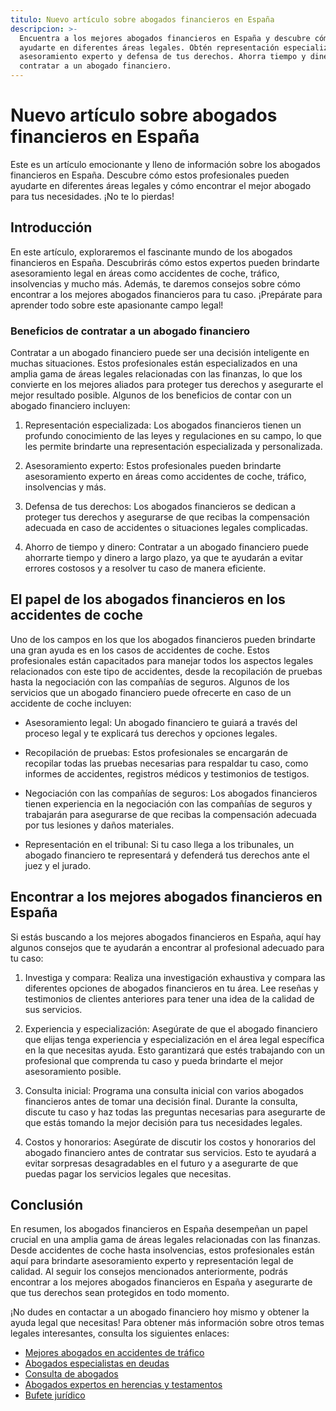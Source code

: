 ```yaml
---
titulo: Nuevo artículo sobre abogados financieros en España
descripcion: >-
  Encuentra a los mejores abogados financieros en España y descubre cómo pueden
  ayudarte en diferentes áreas legales. Obtén representación especializada,
  asesoramiento experto y defensa de tus derechos. Ahorra tiempo y dinero al
  contratar a un abogado financiero.
---
```




# Nuevo artículo sobre abogados financieros en España




Este es un artículo emocionante y lleno de información sobre los abogados financieros en España. Descubre cómo estos profesionales pueden ayudarte en diferentes áreas legales y cómo encontrar el mejor abogado para tus necesidades. ¡No te lo pierdas!




## Introducción




En este artículo, exploraremos el fascinante mundo de los abogados financieros en España. Descubrirás cómo estos expertos pueden brindarte asesoramiento legal en áreas como accidentes de coche, tráfico, insolvencias y mucho más. Además, te daremos consejos sobre cómo encontrar a los mejores abogados financieros para tu caso. ¡Prepárate para aprender todo sobre este apasionante campo legal!


### Beneficios de contratar a un abogado financiero

Contratar a un abogado financiero puede ser una decisión inteligente en muchas situaciones. Estos profesionales están especializados en una amplia gama de áreas legales relacionadas con las finanzas, lo que los convierte en los mejores aliados para proteger tus derechos y asegurarte el mejor resultado posible. Algunos de los beneficios de contar con un abogado financiero incluyen:

1. Representación especializada: Los abogados financieros tienen un profundo conocimiento de las leyes y regulaciones en su campo, lo que les permite brindarte una representación especializada y personalizada.

2. Asesoramiento experto: Estos profesionales pueden brindarte asesoramiento experto en áreas como accidentes de coche, tráfico, insolvencias y más.

3. Defensa de tus derechos: Los abogados financieros se dedican a proteger tus derechos y asegurarse de que recibas la compensación adecuada en caso de accidentes o situaciones legales complicadas.

4. Ahorro de tiempo y dinero: Contratar a un abogado financiero puede ahorrarte tiempo y dinero a largo plazo, ya que te ayudarán a evitar errores costosos y a resolver tu caso de manera eficiente.

## El papel de los abogados financieros en los accidentes de coche

Uno de los campos en los que los abogados financieros pueden brindarte una gran ayuda es en los casos de accidentes de coche. Estos profesionales están capacitados para manejar todos los aspectos legales relacionados con este tipo de accidentes, desde la recopilación de pruebas hasta la negociación con las compañías de seguros. Algunos de los servicios que un abogado financiero puede ofrecerte en caso de un accidente de coche incluyen:

- Asesoramiento legal: Un abogado financiero te guiará a través del proceso legal y te explicará tus derechos y opciones legales.

- Recopilación de pruebas: Estos profesionales se encargarán de recopilar todas las pruebas necesarias para respaldar tu caso, como informes de accidentes, registros médicos y testimonios de testigos.

- Negociación con las compañías de seguros: Los abogados financieros tienen experiencia en la negociación con las compañías de seguros y trabajarán para asegurarse de que recibas la compensación adecuada por tus lesiones y daños materiales.

- Representación en el tribunal: Si tu caso llega a los tribunales, un abogado financiero te representará y defenderá tus derechos ante el juez y el jurado.

## Encontrar a los mejores abogados financieros en España

Si estás buscando a los mejores abogados financieros en España, aquí hay algunos consejos que te ayudarán a encontrar al profesional adecuado para tu caso:

1. Investiga y compara: Realiza una investigación exhaustiva y compara las diferentes opciones de abogados financieros en tu área. Lee reseñas y testimonios de clientes anteriores para tener una idea de la calidad de sus servicios.

2. Experiencia y especialización: Asegúrate de que el abogado financiero que elijas tenga experiencia y especialización en el área legal específica en la que necesitas ayuda. Esto garantizará que estés trabajando con un profesional que comprenda tu caso y pueda brindarte el mejor asesoramiento posible.

3. Consulta inicial: Programa una consulta inicial con varios abogados financieros antes de tomar una decisión final. Durante la consulta, discute tu caso y haz todas las preguntas necesarias para asegurarte de que estás tomando la mejor decisión para tus necesidades legales.

4. Costos y honorarios: Asegúrate de discutir los costos y honorarios del abogado financiero antes de contratar sus servicios. Esto te ayudará a evitar sorpresas desagradables en el futuro y a asegurarte de que puedas pagar los servicios legales que necesitas.

## Conclusión

En resumen, los abogados financieros en España desempeñan un papel crucial en una amplia gama de áreas legales relacionadas con las finanzas. Desde accidentes de coche hasta insolvencias, estos profesionales están aquí para brindarte asesoramiento experto y representación legal de calidad. Al seguir los consejos mencionados anteriormente, podrás encontrar a los mejores abogados financieros en España y asegurarte de que tus derechos sean protegidos en todo momento.

¡No dudes en contactar a un abogado financiero hoy mismo y obtener la ayuda legal que necesitas! Para obtener más información sobre otros temas legales interesantes, consulta los siguientes enlaces:

- [Mejores abogados en accidentes de tráfico](los-mejores-abogados-en-accidentes-de-trafico)
- [Abogados especialistas en deudas](abogados-especialistas-en-deudas)
- [Consulta de abogados](consulta-de-abogados)
- [Abogados expertos en herencias y testamentos](abogados-expertos-en-herencias-y-testamentos)
- [Bufete jurídico](bufete-juridico)


